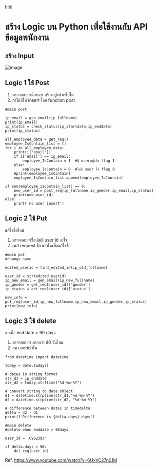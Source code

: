 hihi
# สร้าง Logic บน Python เพื่อใช้งานกับ API ข้อมูลพนักงาน #

## สร้าง Input
![image](https://github.com/pying-hathai/Projgit/assets/132686635/30ece01c-4105-4af4-82df-b3802ec4c1db)

## Logic 1 ใช้ Post ##
1. ตรวจสอบว่ามี user สร้างอยู่แล้วหรือไม่
2. ถ้าไม่มีให้ insert โดย function post

```
#main post

ip_email = gen_email(ip_fullname)
print(ip_email)
ip_status = check_status(ip_startdate,ip_enddate)
print(ip_status)

all_employee_data = get_req()
employee_IsContain_list = []
for i in all_employee_data:
    print(i['email'])
    if i['email'] == ip_email:
        employee_IsContain = 1  #มี userอยู่แล้ว flag 1
    else:
        employee_IsContain = 0  #ไม่มี user ให้ flag 0
    #print(employee_IsContain)
    employee_IsContain_list.append(employee_IsContain)

if sum(employee_IsContain_list) == 0:
    new_user_id = post_req(ip_fullname,ip_gender,ip_email,ip_status)
    print(new_user_id)
else:
    print('no user insert')
```

## Logic 2 ใช้ Put ##
แก้ไขชื่อใหม่
1. ตรวจสอบว่าชื่อเดิมมี user id อะไร
2. put request ชื่อ id นั้นเพื่อแก้ไขชื่อ

```
#main put 
#change name

edited_userid = find_edited_id(ip_old_fullname)

user_id = str(edited_userid)
ip_new_email = gen_email(ip_new_fullname)
ip_gender = get_req1(user_id)['gender']
ip_status = get_req1(user_id)['status']

new_info = put_req(user_id,ip_new_fullname,ip_new_email,ip_gender,ip_status)
print(new_info)
```

## Logic 3 ใช้ delete ##
ลบเมื่อ end date > 90 days
1. ตรวจสอบว่า มากกว่า 90 วันไหม
2. ลบ userid นั้น

```
from datetime import datetime

today = date.today()

# dates in string format
str_d1 = ip_enddate
str_d2 = today.strftime("%d-%m-%Y")

# convert string to date object
d1 = datetime.strptime(str_d1,"%d-%m-%Y")
d2 = datetime.strptime(str_d2, "%d-%m-%Y")

# difference between dates in timedelta
delta = d2 - d1
print(f'Difference is {delta.days} days')
```

```
#main delete
#delete when enddate > 90days

user_id = '6962393'

if delta.days > 90:
    del_req(user_id)
```


Ref. https://www.youtube.com/watch?v=6UxVC27n01M


